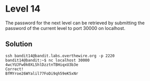 # Level 14

The password for the next level can be retrieved by submitting the password of the current level to port 30000 on localhost.

## Solution

```console
ssh bandit14@bandit.labs.overthewire.org -p 2220
bandit14@bandit:~$ nc localhost 30000
4wcYUJFw0k0XLShlDzztnTBHiqxU3b3e
Correct!
BfMYroe26WYalil77FoDi9qh59eK5xNr
```
